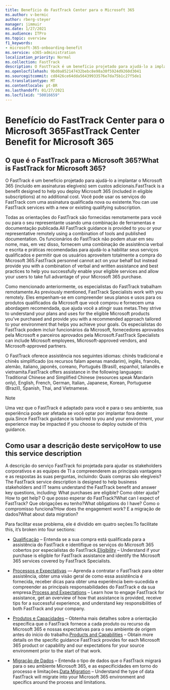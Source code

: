 ```yaml
---
title: Benefício do FastTrack Center para o Microsoft 365
ms.author: v-bermic
author: rberg-steyer
manager: jimmuir
ms.date: 1/27/2021
ms.audience: ITPro
ms.topic: overview
f1_keywords:
- microsoft-365-onboarding-benefit
ms.service: o365-administration
localization_priority: Normal
ms.collection: FastTrack
description: O FastTrack é um benefício projetado para ajudá-lo a implantar o Microsoft 365 (incluído em assinaturas elegíveis) sem custos adicionais. Você pode usar os serviços do FastTrack com uma assinatura qualificada nova ou existente.
ms.openlocfilehash: 9bd0a852147432bebc8e98a30f5924d9260d3041
ms.sourcegitcommit: cd8426ce64dda56439933576e7da75b1c27f5de1
ms.translationtype: MT
ms.contentlocale: pt-BR
ms.lasthandoff: 01/27/2021
ms.locfileid: "50016659"
---
```

# <a name="fasttrack-center-benefit-for-microsoft-365"></a><span data-ttu-id="b9de6-104">Benefício do FastTrack Center para o Microsoft 365</span><span class="sxs-lookup"><span data-stu-id="b9de6-104">FastTrack Center Benefit for Microsoft 365</span></span>

## <a name="what-is-fasttrack-for-microsoft-365"></a><span data-ttu-id="b9de6-105">O que é o FastTrack para o Microsoft 365?</span><span class="sxs-lookup"><span data-stu-id="b9de6-105">What is FastTrack for Microsoft 365?</span></span>

<span data-ttu-id="b9de6-106">O FastTrack é um benefício projetado para ajudá-lo a implantar o Microsoft 365 (incluído em assinaturas elegíveis) sem custos adicionais.</span><span class="sxs-lookup"><span data-stu-id="b9de6-106">FastTrack is a benefit designed to help you deploy Microsoft 365 (included in eligible subscriptions) at no additional cost.</span></span> <span data-ttu-id="b9de6-107">Você pode usar os serviços do FastTrack com uma assinatura qualificada nova ou existente.</span><span class="sxs-lookup"><span data-stu-id="b9de6-107">You can use FastTrack services with a new or existing qualifying subscription.</span></span>

<span data-ttu-id="b9de6-108">Todas as orientações do FastTrack são fornecidas remotamente para você ou para o seu representante usando uma combinação de ferramentas e documentação publicada.</span><span class="sxs-lookup"><span data-stu-id="b9de6-108">All FastTrack guidance is provided to you or your representative remotely using a combination of tools and published documentation.</span></span> <span data-ttu-id="b9de6-109">Os funcionários do FastTrack não podem atuar em seu nome, mas, em vez disso, fornecem uma combinação de assistência verbal e escrita e práticas recomendadas para ajudá-lo a habilitar seus serviços qualificados e permitir que os usuários aproveitem totalmente a compra do Microsoft 365.</span><span class="sxs-lookup"><span data-stu-id="b9de6-109">FastTrack personnel cannot act on your behalf but instead provide you with a combination of verbal and written assistance and best practices to help you successfully enable your eligible services and allow your users to take full advantage of your Microsoft 365 purchase.</span></span>

<span data-ttu-id="b9de6-110">Como mencionado anteriormente, os especialistas do FastTrack trabalham remotamente.</span><span class="sxs-lookup"><span data-stu-id="b9de6-110">As previously mentioned, FastTrack Specialists work with you remotely.</span></span> <span data-ttu-id="b9de6-111">Eles empenham-se em compreender seus planos e usos para os produtos qualificados da Microsoft que você comprou e fornecem uma abordagem recomendada, que ajuda você a atingir suas metas.</span><span class="sxs-lookup"><span data-stu-id="b9de6-111">They strive to understand your plans and uses for the eligible Microsoft products you’ve purchased and provide you with a recommended approach tailored to your environment that helps you achieve your goals.</span></span> <span data-ttu-id="b9de6-112">Os especialistas do FastTrack podem incluir funcionários da Microsoft, fornecedores aprovados pela Microsoft e parceiros aprovados pela Microsoft.</span><span class="sxs-lookup"><span data-stu-id="b9de6-112">FastTrack Specialists can include Microsoft employees, Microsoft-approved vendors, and Microsoft-approved partners.</span></span>

<span data-ttu-id="b9de6-113">O FastTrack oferece assistência nos seguintes idiomas: chinês tradicional e chinês simplificado (os recursos falam apenas mandarim), inglês, francês, alemão, italiano, japonês, coreano, Português (Brasil), espanhol, tailandês e vietnamita.</span><span class="sxs-lookup"><span data-stu-id="b9de6-113">FastTrack offers assistance in the following languages: Traditional Chinese and Simplified Chinese (resources speak Mandarin only), English, French, German, Italian, Japanese, Korean, Portuguese (Brazil), Spanish, Thai, and Vietnamese.</span></span>

> [!NOTE]
> <span data-ttu-id="b9de6-114">Uma vez que o FastTrack é adaptado para você e para o seu ambiente, sua experiência pode ser afetada se você optar por implantar fora deste guia.</span><span class="sxs-lookup"><span data-stu-id="b9de6-114">Since FastTrack guidance is tailored to you and your environment, your experience may be impacted if you choose to deploy outside of this guidance.</span></span>

## <a name="how-to-use-this-service-description"></a><span data-ttu-id="b9de6-115">Como usar a descrição deste serviço</span><span class="sxs-lookup"><span data-stu-id="b9de6-115">How to use this service description</span></span>

<span data-ttu-id="b9de6-116">A descrição do serviço FastTrack foi projetada para ajudar os stakeholders corporativos e as equipes de TI a compreenderem as principais vantagens e as respostas às suas perguntas, incluindo: Quais compras são elegíveis?</span><span class="sxs-lookup"><span data-stu-id="b9de6-116">The FastTrack service description is designed to help business stakeholders and IT teams understand the FastTrack benefit and answer key questions, including: What purchases are eligible?</span></span> <span data-ttu-id="b9de6-117">Como obter ajuda?</span><span class="sxs-lookup"><span data-stu-id="b9de6-117">How to get help?</span></span> <span data-ttu-id="b9de6-118">O que posso esperar do FastTrack?</span><span class="sxs-lookup"><span data-stu-id="b9de6-118">What can I expect of FastTrack?</span></span> <span data-ttu-id="b9de6-119">Que obrigações eu tenho?</span><span class="sxs-lookup"><span data-stu-id="b9de6-119">What obligations do I have?</span></span> <span data-ttu-id="b9de6-120">Como o compromisso funciona?</span><span class="sxs-lookup"><span data-stu-id="b9de6-120">How does the engagement work?</span></span> <span data-ttu-id="b9de6-121">E a migração de dados?</span><span class="sxs-lookup"><span data-stu-id="b9de6-121">What about data migration?</span></span>

<span data-ttu-id="b9de6-122">Para facilitar esse problema, ele é dividido em quatro seções:</span><span class="sxs-lookup"><span data-stu-id="b9de6-122">To facilitate this, it’s broken into four sections:</span></span>

  - <span data-ttu-id="b9de6-123">[Qualificação](eligibility.md) – Entenda se a sua compra está qualificada para a assistência do FastTrack e identifique os serviços do Microsoft 365 cobertos por especialistas do FastTrack.</span><span class="sxs-lookup"><span data-stu-id="b9de6-123">[Eligibility](eligibility.md) – Understand if your purchase is eligible for FastTrack assistance and identify the Microsoft 365 services covered by FastTrack Specialists.</span></span>

  - <span data-ttu-id="b9de6-124">[Processos e Expectativas](process-and-expectations.md) — Aprenda a contratar o FastTrack para obter assistência, obter uma visão geral de como essa assistência é fornecida, receber dicas para obter uma experiência bem-sucedida e compreender as principais responsabilidades do FastTrack e da sua empresa.</span><span class="sxs-lookup"><span data-stu-id="b9de6-124">[Process and Expectations](process-and-expectations.md) – Learn how to engage FastTrack for assistance, get an overview of how that assistance is provided, receive tips for a successful experience, and understand key responsibilities of both FastTrack and your company.</span></span>

  - <span data-ttu-id="b9de6-125">[Produtos e Capacidades](products-and-capabilities.md) – Obtenha mais detalhes sobre a orientação específica que o FastTrack fornece a cada produto ou recurso da Microsoft 365 e nossas expectativas para o seu ambiente de origem antes do início do trabalho.</span><span class="sxs-lookup"><span data-stu-id="b9de6-125">[Products and Capabilities](products-and-capabilities.md) – Obtain more details on the specific guidance FastTrack provides for each Microsoft 365 product or capability and our expectations for your source environment prior to the start of that work.</span></span>

  - <span data-ttu-id="b9de6-126">[Migração de Dados](data-migration.md) – Entenda o tipo de dados que o FastTrack migrará para o seu ambiente Microsoft 365, e as especificidades em torno do processo e limitações.</span><span class="sxs-lookup"><span data-stu-id="b9de6-126">[Data Migration](data-migration.md) – Understand the type of data FastTrack will migrate into your Microsoft 365 environment and specifics around the process and limitations.</span></span>
